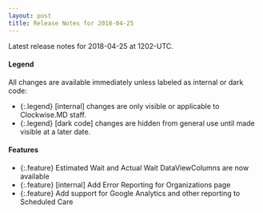 ```yaml
---
layout: post
title: Release Notes for 2018-04-25
---
```


Latest release notes for 2018-04-25 at 1202-UTC.

<div class='legend' markdown='1'>

#### Legend

All changes are available immediately unless labeled as internal or dark code:

- {:.legend} [internal] changes are only visible or applicable to Clockwise.MD staff.
- {:.legend} [dark code] changes are hidden from general use until made visible at a later date.

</div>

<div class='features' markdown='1'>

#### Features

- {:.feature} Estimated Wait and Actual Wait DataViewColumns are now available
- {:.feature} [internal] Add Error Reporting for Organizations page
- {:.feature} Add support for Google Analytics and other reporting to Scheduled Care

</div>

